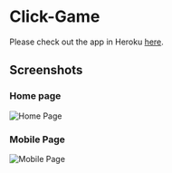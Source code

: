 # Click-Game

Please check out the app in Heroku [here](https://###).

## Screenshots

### Home page
![Home Page](/screenshots/homepage.png)

### Mobile Page
![Mobile Page](/screenshots/mobile.png)
